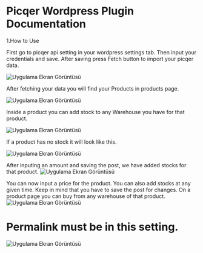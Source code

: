 
# Picqer Wordpress Plugin Documentation

1.How to Use

First go to picqer api setting in your wordpress settings tab. Then input your credentials and save.
After saving press Fetch button to import your picqer data.

![Uygulama Ekran Görüntüsü](https://i.hizliresim.com/16vz03n.jpg)

After fetching your data you will find your Products in products page.

![Uygulama Ekran Görüntüsü](https://i.hizliresim.com/414j22w.png)

Inside a product you can add stock to any Warehouse you have for that product.


![Uygulama Ekran Görüntüsü](https://i.hizliresim.com/7cemh7d.png)

If a product has no stock it will look like this.

![Uygulama Ekran Görüntüsü](https://i.hizliresim.com/3got3z6.png)

After inputing an amount and saving the post, we have added stocks for that product.
![Uygulama Ekran Görüntüsü](https://i.hizliresim.com/c4rcgb7.png)

You can now input a price for the product. You can also add stocks at any given time. Keep in mind that you have to save the post for changes.
On a product page you can buy from any warehouse of that product.
![Uygulama Ekran Görüntüsü](https://i.hizliresim.com/sqqythm.png)


#
# Permalink must be in this setting.

![Uygulama Ekran Görüntüsü](https://i.hizliresim.com/38nm5x3.png)

